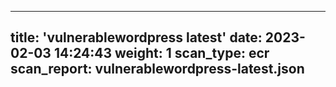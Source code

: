 
---
title: 'vulnerablewordpress latest'
date: 2023-02-03 14:24:43
weight: 1
scan_type: ecr
scan_report: vulnerablewordpress-latest.json
---

